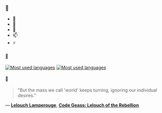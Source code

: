 ### 👋

- 🔭
- 🌱
- 💬
- 📫
- ⚡

#### 🧏

[![Most used languages](https://github-readme-stats-aynah.vercel.app/api/top-langs/?username=aynh&theme=solarized-dark&langs_count=6&layout=compact&hide_title=true)](https://github.com/anuraghazra/github-readme-stats#gh-dark-mode-only)
[![Most used languages](https://github-readme-stats-aynah.vercel.app/api/top-langs/?username=aynh&theme=solarized-light&langs_count=6&layout=compact&hide_title=true)](https://github.com/anuraghazra/github-readme-stats#gh-light-mode-only)

#### 💬

> "But the mass we call 'world' keeps turning, ignoring our individual desires."

&mdash; [**Lelouch Lamperouge**](https://myanimelist.net/character.php?q=Lelouch%20Lamperouge&cat=character), [**Code Geass: Lelouch of the Rebellion**](https://myanimelist.net/search/all?q=Code%20Geass%3A%20Lelouch%20of%20the%20Rebellion&cat=all)
